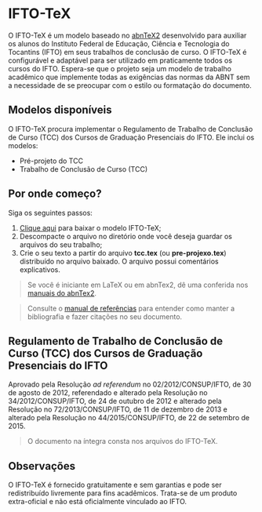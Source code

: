 # IFTO-TeX

O IFTO-TeX é um modelo baseado no [abnTeX2](http://www.abntex.net.br/) desenvolvido para auxiliar os alunos do Instituto Federal de Educação, Ciência e Tecnologia do Tocantins (IFTO) em seus trabalhos de conclusão de curso. O IFTO-TeX é configurável e adaptável para ser utilizado em praticamente todos os cursos do IFTO. Espera-se que o projeto seja um modelo de trabalho acadêmico que implemente todas as exigências das normas da ABNT sem a necessidade de se preocupar com o estilo ou formatação do documento.

## Modelos disponíveis

O IFTO-TeX procura implementar o Regulamento de Trabalho de Conclusão de Curso (TCC) dos Cursos de Graduação Presenciais do IFTO. Ele inclui os modelos:

* Pré-projeto do TCC
* Trabalho de Conclusão de Curso (TCC)

## Por onde começo?

Siga os seguintes passos:

1. [Clique aqui](https://github.com/renatouchoa/ifto-tex/archive/master.zip) para baixar o modelo IFTO-TeX;
2. Descompacte o arquivo no diretório onde você deseja guardar os arquivos do seu trabalho;
3. Crie o seu texto a partir do arquivo **tcc.tex** (ou **pre-projexo.tex**) distribuído no arquivo baixado. O arquivo possui comentários explicativos.

> Se você é iniciante em LaTeX ou em abnTex2, dê uma conferida nos [manuais do abnTex2](https://github.com/abntex/abntex2/wiki/PorOndeComecar).


> Consulte o [manual de referências](http://get-software.net/macros/latex/contrib/abntex2/doc/abntex2cite-alf.pdf) para entender como manter a bibliografia e fazer citações no seu documento.

## Regulamento de Trabalho de Conclusão de Curso (TCC) dos Cursos de Graduação Presenciais do IFTO

Aprovado pela Resolução *ad referendum* no 02/2012/CONSUP/IFTO, de 30 de agosto de 2012, referendado e alterado pela Resolução no 34/2012/CONSUP/IFTO, de 24 de outubro de 2012 e alterado pela Resolução no 72/2013/CONSUP/IFTO, de 11 de dezembro de 2013 e alterado pela Resolução no 44/2015/CONSUP/IFTO, de 22 de setembro de 2015.

> O documento na íntegra consta nos arquivos do IFTO-TeX.

## Observações

O IFTO-TeX é fornecido gratuitamente e sem garantias e pode ser redistribuído livremente para fins acadêmicos. Trata-se de um produto extra-oficial e não está oficialmente vinculado ao IFTO.

